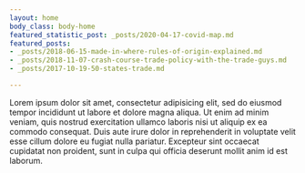 ```yaml
---
layout: home
body_class: body-home
featured_statistic_post: _posts/2020-04-17-covid-map.md
featured_posts:
- _posts/2018-06-15-made-in-where-rules-of-origin-explained.md
- _posts/2018-11-07-crash-course-trade-policy-with-the-trade-guys.md
- _posts/2017-10-19-50-states-trade.md

---
```

Lorem ipsum dolor sit amet, consectetur adipisicing elit, sed do eiusmod
tempor incididunt ut labore et dolore magna aliqua. Ut enim ad minim veniam,
quis nostrud exercitation ullamco laboris nisi ut aliquip ex ea commodo
consequat. Duis aute irure dolor in reprehenderit in voluptate velit esse
cillum dolore eu fugiat nulla pariatur. Excepteur sint occaecat cupidatat non
proident, sunt in culpa qui officia deserunt mollit anim id est laborum.